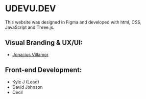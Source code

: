 # UDEVU.DEV
This website was designed in Figma and developed with html, CSS, JavaScript and Three.js.

## Visual Branding & UX/UI:

- [Jonacius Villamor](https://www.jonacius-villamor.com/)

## Front-end Development:

- Kyle J (Lead)
- David Johnson
- Cecil
